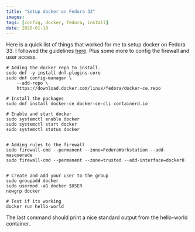 ```yaml
---
title: "Setup docker on Fedora 33"
images:
tags: [config, docker, fedora, install]
date: 2020-01-18
---
```


Here is a quick list of things that worked for me to setup docker on Fedora 33.
I followed the guidelines [here](https://docs.docker.com/engine/install/fedora/).
Plus some more to config the firewall and user access.

```
# Adding the docker repo to install.
sudo dnf -y install dnf-plugins-core
sudo dnf config-manager \
    --add-repo \
    https://download.docker.com/linux/fedora/docker-ce.repo

# Install the packages
sudo dnf install docker-ce docker-ce-cli containerd.io

# Enable and start docker
sudo systemctl enable docker
sudo systemctl start docker
sudo systemctl status docker


# Adding rules to the firewall
sudo firewall-cmd --permanent --zone=FedoraWorkstation --add-masquerade
sudo firewall-cmd --permanent --zone=trusted --add-interface=docker0


# Create and add your user to the group
sudo groupadd docker
sudo usermod -aG docker $USER
newgrp docker

# Test if its working
docker run hello-world
```

The last command should print a nice standard output from the hello-world container. 
